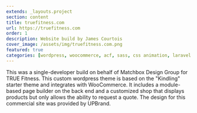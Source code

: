 ```yaml
---
extends: _layouts.project
section: content
title: truefitness.com
url: https://truefitness.com
order: 1
description: Website build by James Courtois
cover_image: /assets/img/truefitness.com.png
featured: true
categories: [wordpress, woocommerce, acf, sass, css animation, laravel blade, jquery, nodejs]
---
```


This was a single-developer build on behalf of Matchbox Design Group for TRUE Fitness. This custom wordpress theme is based on the "Kindling" starter theme and integrates with WooCommerce. It includes a module-based page builder on the back end and a customized shop that displays products but only allows the ability to request a quote. The design for this commercial site was provided by UPBrand.